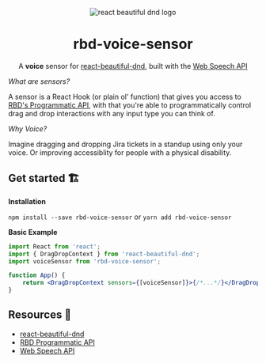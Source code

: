 <p align="center">
  <img src="assets/rbd-logo-with-controller.jpg" alt="react beautiful dnd logo" />
</p>
<h1 align="center">rbd-voice-sensor</h1>

<div align="center">

A **voice** sensor for [react-beautiful-dnd](https://github.com/atlassian/react-beautiful-dnd), built with the [Web Speech API](https://developer.mozilla.org/en-US/docs/Web/API/Web_Speech_API)

</div>

_What are sensors?_

A sensor is a React Hook (or plain ol' function) that gives you access to [RBD's Programmatic API](https://github.com/atlassian/react-beautiful-dnd/blob/virtual/docs/sensors/programmatic.md), with that you're able to programmatically control drag and drop interactions with any input type you can think of.

_Why Voice?_

Imagine dragging and dropping Jira tickets in a standup using only your voice. Or improving accessiblity for people with a physical disability.

## Get started 🏗

**Installation**

`npm install --save rbd-voice-sensor` or `yarn add rbd-voice-sensor`

**Basic Example**

```jsx
import React from 'react';
import { DragDropContext } from 'react-beautiful-dnd';
import voiceSensor from 'rbd-voice-sensor';

function App() {
    return <DragDropContext sensors={[voiceSensor]}>{/*...*/}</DragDropContext>;
}
```

## Resources 📖

-   [react-beautiful-dnd](https://github.com/atlassian/react-beautiful-dnd)
-   [RBD Programmatic API](https://github.com/atlassian/react-beautiful-dnd/blob/virtual/docs/sensors/programmatic.md)
-   [Web Speech API](https://developer.mozilla.org/en-US/docs/Web/API/Web_Speech_API)
